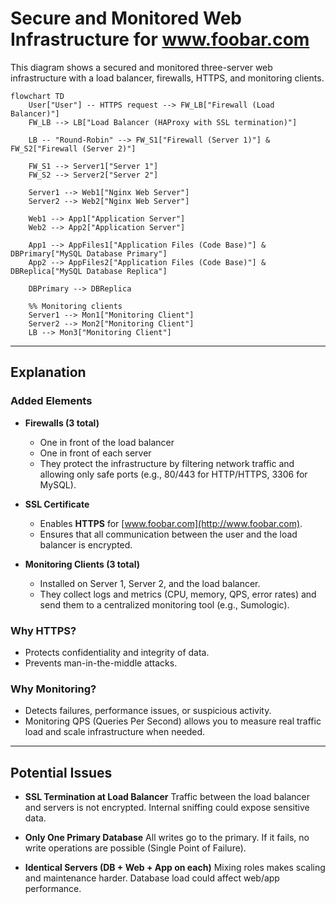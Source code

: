 # Secure and Monitored Web Infrastructure for www.foobar.com

This diagram shows a secured and monitored three-server web infrastructure with a load balancer, firewalls, HTTPS, and monitoring clients.

```mermaid
flowchart TD
    User["User"] -- HTTPS request --> FW_LB["Firewall (Load Balancer)"]
    FW_LB --> LB["Load Balancer (HAProxy with SSL termination)"]

    LB -- "Round-Robin" --> FW_S1["Firewall (Server 1)"] & FW_S2["Firewall (Server 2)"]

    FW_S1 --> Server1["Server 1"]
    FW_S2 --> Server2["Server 2"]

    Server1 --> Web1["Nginx Web Server"]
    Server2 --> Web2["Nginx Web Server"]

    Web1 --> App1["Application Server"]
    Web2 --> App2["Application Server"]

    App1 --> AppFiles1["Application Files (Code Base)"] & DBPrimary["MySQL Database Primary"]
    App2 --> AppFiles2["Application Files (Code Base)"] & DBReplica["MySQL Database Replica"]

    DBPrimary --> DBReplica

    %% Monitoring clients
    Server1 --> Mon1["Monitoring Client"]
    Server2 --> Mon2["Monitoring Client"]
    LB --> Mon3["Monitoring Client"]
```

---

## Explanation

### Added Elements

* **Firewalls (3 total)**

  * One in front of the load balancer
  * One in front of each server
  * They protect the infrastructure by filtering network traffic and allowing only safe ports (e.g., 80/443 for HTTP/HTTPS, 3306 for MySQL).

* **SSL Certificate**

  * Enables **HTTPS** for [www.foobar.com](http://www.foobar.com).
  * Ensures that all communication between the user and the load balancer is encrypted.

* **Monitoring Clients (3 total)**

  * Installed on Server 1, Server 2, and the load balancer.
  * They collect logs and metrics (CPU, memory, QPS, error rates) and send them to a centralized monitoring tool (e.g., Sumologic).

### Why HTTPS?

* Protects confidentiality and integrity of data.
* Prevents man-in-the-middle attacks.

### Why Monitoring?

* Detects failures, performance issues, or suspicious activity.
* Monitoring QPS (Queries Per Second) allows you to measure real traffic load and scale infrastructure when needed.

---

## Potential Issues

* **SSL Termination at Load Balancer**
  Traffic between the load balancer and servers is not encrypted. Internal sniffing could expose sensitive data.

* **Only One Primary Database**
  All writes go to the primary. If it fails, no write operations are possible (Single Point of Failure).

* **Identical Servers (DB + Web + App on each)**
  Mixing roles makes scaling and maintenance harder. Database load could affect web/app performance.
